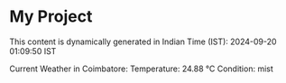 # My Project

This content is dynamically generated in Indian Time (IST): 2024-09-20 01:09:50 IST


Current Weather in Coimbatore:
Temperature: 24.88 °C
Condition: mist

